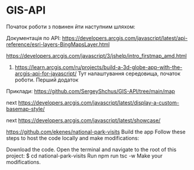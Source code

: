 # GIS-API
 
Початок роботи з повинен йти наступним шляхом: 


Документація по API:
https://developers.arcgis.com/javascript/latest/api-reference/esri-layers-BingMapsLayer.html

https://developers.arcgis.com/javascript/3/jshelp/intro_firstmap_amd.html


1. https://learn.arcgis.com/ru/projects/build-a-3d-globe-app-with-the-arcgis-api-for-javascript/
Тут налаштування середовища, початок роботи. Перший додаток

Приклади: https://github.com/SergeyShchus/GIS-API/tree/main/map

next https://developers.arcgis.com/javascript/latest/display-a-custom-basemap-style/

next https://developers.arcgis.com/javascript/latest/showcase/





https://github.com/ekenes/national-park-visits
Build the app
Follow these steps to host the code locally and make modifications:

Download the code.
Open the terminal and navigate to the root of this project: $ cd national-park-visits
Run npm run tsc -w
Make your modifications.
